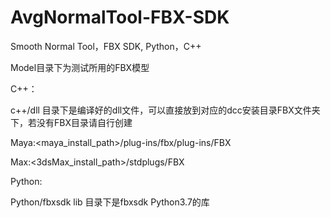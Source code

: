 # AvgNormalTool-FBX-SDK
Smooth Normal Tool，FBX SDK, Python，C++

Model目录下为测试所用的FBX模型

C++：

c++/dll 目录下是编译好的dll文件，可以直接放到对应的dcc安装目录FBX文件夹下，若没有FBX目录请自行创建

Maya:<maya_install_path>/plug-ins/fbx/plug-ins/FBX

Max:<3dsMax_install_path>/stdplugs/FBX

Python:

Python/fbxsdk lib 目录下是fbxsdk Python3.7的库

